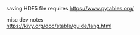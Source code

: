 
saving HDF5 file requires https://www.pytables.org/

misc dev notes  
https://kivy.org/doc/stable/guide/lang.html
